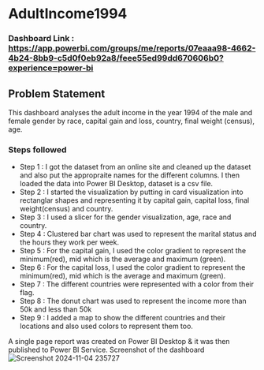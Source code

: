 # AdultIncome1994


### Dashboard Link : https://app.powerbi.com/groups/me/reports/07eaaa98-4662-4b24-8bb9-c5d0f0eb92a8/feee55ed99dd670606b0?experience=power-bi

## Problem Statement

This dashboard analyses the adult income in the year 1994 of the male and female gender by race, capital gain and loss, country, final weight (census), age. 
 


### Steps followed 

- Step 1 : I got the dataset from an online site and cleaned up the dataset and also put the appropraite names for the different columns. I then loaded the data into Power BI Desktop, dataset is a csv file.
- Step 2 : I started the visualization by putting in card visualization into rectanglar shapes and representing it by capital gain, capital loss, final weight(census) and country.
- Step 3 : I used a slicer for the gender visualization, age, race and country.
- Step 4 : Clustered bar chart was used to represent the marital status and the hours they work per week.
- Step 5 : For the capital gain, I used the color gradient to represent the minimum(red), mid which is the average and maximum (green).
- Step 6 : For the capital loss, I used the color gradient to represent the minimum(red), mid which is the average and maximum (green).
- Step 7 : The different countries were represented with a color from their flag.
- Step 8 : The donut chart was used to represent the income more than 50k and less than 50k
- Step 9 : I added a map to show the different countries and their locations and also used colors to represent them too.
          

A single page report was created on Power BI Desktop & it was then published to Power BI Service.
Screenshot of the dashboard
![Screenshot 2024-11-04 235727](https://github.com/user-attachments/assets/4acbcc56-9a22-4a80-b10e-f973df910839)

        
